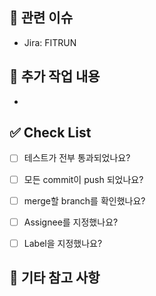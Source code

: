 ## 📎 관련 이슈
- Jira: FITRUN 

## 📄 추가 작업 내용
-


## ✅ Check List
- [ ] 테스트가 전부 통과되었나요?
- [ ] 모든 commit이 push 되었나요?
- [ ] merge할 branch를 확인했나요?
- [ ] Assignee를 지정했나요?
- [ ] Label을 지정했나요?


## 💬 기타 참고 사항


